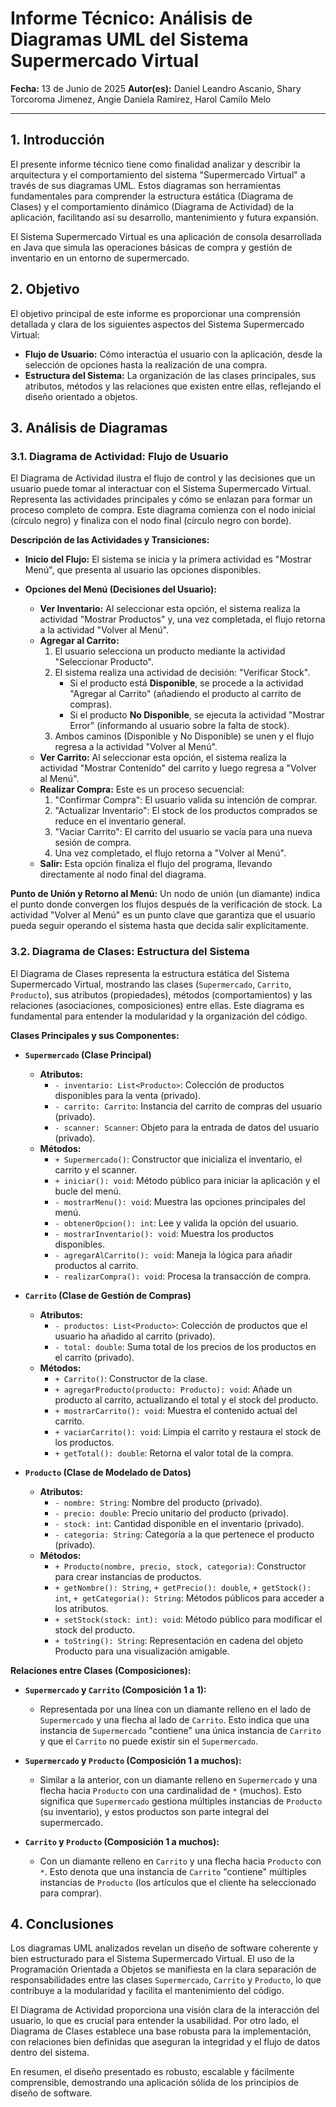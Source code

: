 # Informe Técnico: Análisis de Diagramas UML del Sistema Supermercado Virtual

**Fecha:** 13 de Junio de 2025
**Autor(es):** Daniel Leandro Ascanio, Shary Torcoroma Jimenez, Angie Daniela Ramirez, Harol Camilo Melo

---

## 1. Introducción

El presente informe técnico tiene como finalidad analizar y describir la arquitectura y el comportamiento del sistema "Supermercado Virtual" a través de sus diagramas UML. Estos diagramas son herramientas fundamentales para comprender la estructura estática (Diagrama de Clases) y el comportamiento dinámico (Diagrama de Actividad) de la aplicación, facilitando así su desarrollo, mantenimiento y futura expansión.

El Sistema Supermercado Virtual es una aplicación de consola desarrollada en Java que simula las operaciones básicas de compra y gestión de inventario en un entorno de supermercado.

## 2. Objetivo

El objetivo principal de este informe es proporcionar una comprensión detallada y clara de los siguientes aspectos del Sistema Supermercado Virtual:

*   **Flujo de Usuario:** Cómo interactúa el usuario con la aplicación, desde la selección de opciones hasta la realización de una compra.
*   **Estructura del Sistema:** La organización de las clases principales, sus atributos, métodos y las relaciones que existen entre ellas, reflejando el diseño orientado a objetos.

## 3. Análisis de Diagramas

### 3.1. Diagrama de Actividad: Flujo de Usuario

El Diagrama de Actividad ilustra el flujo de control y las decisiones que un usuario puede tomar al interactuar con el Sistema Supermercado Virtual. Representa las actividades principales y cómo se enlazan para formar un proceso completo de compra. Este diagrama comienza con el nodo inicial (círculo negro) y finaliza con el nodo final (círculo negro con borde).

**Descripción de las Actividades y Transiciones:**

*   **Inicio del Flujo:** El sistema se inicia y la primera actividad es "Mostrar Menú", que presenta al usuario las opciones disponibles.

*   **Opciones del Menú (Decisiones del Usuario):**
    *   **Ver Inventario:** Al seleccionar esta opción, el sistema realiza la actividad "Mostrar Productos" y, una vez completada, el flujo retorna a la actividad "Volver al Menú".
    *   **Agregar al Carrito:**
        1.  El usuario selecciona un producto mediante la actividad "Seleccionar Producto".
        2.  El sistema realiza una actividad de decisión: "Verificar Stock".
            *   Si el producto está **Disponible**, se procede a la actividad "Agregar al Carrito" (añadiendo el producto al carrito de compras).
            *   Si el producto **No Disponible**, se ejecuta la actividad "Mostrar Error" (informando al usuario sobre la falta de stock).
        3.  Ambos caminos (Disponible y No Disponible) se unen y el flujo regresa a la actividad "Volver al Menú".
    *   **Ver Carrito:** Al seleccionar esta opción, el sistema realiza la actividad "Mostrar Contenido" del carrito y luego regresa a "Volver al Menú".
    *   **Realizar Compra:** Este es un proceso secuencial:
        1.  "Confirmar Compra": El usuario valida su intención de comprar.
        2.  "Actualizar Inventario": El stock de los productos comprados se reduce en el inventario general.
        3.  "Vaciar Carrito": El carrito del usuario se vacía para una nueva sesión de compra.
        4.  Una vez completado, el flujo retorna a "Volver al Menú".
    *   **Salir:** Esta opción finaliza el flujo del programa, llevando directamente al nodo final del diagrama.

**Punto de Unión y Retorno al Menú:** Un nodo de unión (un diamante) indica el punto donde convergen los flujos después de la verificación de stock. La actividad "Volver al Menú" es un punto clave que garantiza que el usuario pueda seguir operando el sistema hasta que decida salir explícitamente.

### 3.2. Diagrama de Clases: Estructura del Sistema

El Diagrama de Clases representa la estructura estática del Sistema Supermercado Virtual, mostrando las clases (`Supermercado`, `Carrito`, `Producto`), sus atributos (propiedades), métodos (comportamientos) y las relaciones (asociaciones, composiciones) entre ellas. Este diagrama es fundamental para entender la modularidad y la organización del código.

**Clases Principales y sus Componentes:**

*   **`Supermercado` (Clase Principal)**
    *   **Atributos:**
        *   `- inventario: List<Producto>`: Colección de productos disponibles para la venta (privado).
        *   `- carrito: Carrito`: Instancia del carrito de compras del usuario (privado).
        *   `- scanner: Scanner`: Objeto para la entrada de datos del usuario (privado).
    *   **Métodos:**
        *   `+ Supermercado()`: Constructor que inicializa el inventario, el carrito y el scanner.
        *   `+ iniciar(): void`: Método público para iniciar la aplicación y el bucle del menú.
        *   `- mostrarMenu(): void`: Muestra las opciones principales del menú.
        *   `- obtenerOpcion(): int`: Lee y valida la opción del usuario.
        *   `- mostrarInventario(): void`: Muestra los productos disponibles.
        *   `- agregarAlCarrito(): void`: Maneja la lógica para añadir productos al carrito.
        *   `- realizarCompra(): void`: Procesa la transacción de compra.

*   **`Carrito` (Clase de Gestión de Compras)**
    *   **Atributos:**
        *   `- productos: List<Producto>`: Colección de productos que el usuario ha añadido al carrito (privado).
        *   `- total: double`: Suma total de los precios de los productos en el carrito (privado).
    *   **Métodos:**
        *   `+ Carrito()`: Constructor de la clase.
        *   `+ agregarProducto(producto: Producto): void`: Añade un producto al carrito, actualizando el total y el stock del producto.
        *   `+ mostrarCarrito(): void`: Muestra el contenido actual del carrito.
        *   `+ vaciarCarrito(): void`: Limpia el carrito y restaura el stock de los productos.
        *   `+ getTotal(): double`: Retorna el valor total de la compra.

*   **`Producto` (Clase de Modelado de Datos)**
    *   **Atributos:**
        *   `- nombre: String`: Nombre del producto (privado).
        *   `- precio: double`: Precio unitario del producto (privado).
        *   `- stock: int`: Cantidad disponible en el inventario (privado).
        *   `- categoria: String`: Categoría a la que pertenece el producto (privado).
    *   **Métodos:**
        *   `+ Producto(nombre, precio, stock, categoria)`: Constructor para crear instancias de productos.
        *   `+ getNombre(): String`, `+ getPrecio(): double`, `+ getStock(): int`, `+ getCategoria(): String`: Métodos públicos para acceder a los atributos.
        *   `+ setStock(stock: int): void`: Método público para modificar el stock del producto.
        *   `+ toString(): String`: Representación en cadena del objeto Producto para una visualización amigable.

**Relaciones entre Clases (Composiciones):**

*   **`Supermercado` y `Carrito` (Composición 1 a 1):**
    *   Representada por una línea con un diamante relleno en el lado de `Supermercado` y una flecha al lado de `Carrito`. Esto indica que una instancia de `Supermercado` "contiene" una única instancia de `Carrito` y que el `Carrito` no puede existir sin el `Supermercado`.

*   **`Supermercado` y `Producto` (Composición 1 a muchos):**
    *   Similar a la anterior, con un diamante relleno en `Supermercado` y una flecha hacia `Producto` con una cardinalidad de `*` (muchos). Esto significa que `Supermercado` gestiona múltiples instancias de `Producto` (su inventario), y estos productos son parte integral del supermercado.

*   **`Carrito` y `Producto` (Composición 1 a muchos):**
    *   Con un diamante relleno en `Carrito` y una flecha hacia `Producto` con `*`. Esto denota que una instancia de `Carrito` "contiene" múltiples instancias de `Producto` (los artículos que el cliente ha seleccionado para comprar).

## 4. Conclusiones

Los diagramas UML analizados revelan un diseño de software coherente y bien estructurado para el Sistema Supermercado Virtual. El uso de la Programación Orientada a Objetos se manifiesta en la clara separación de responsabilidades entre las clases `Supermercado`, `Carrito` y `Producto`, lo que contribuye a la modularidad y facilita el mantenimiento del código.

El Diagrama de Actividad proporciona una visión clara de la interacción del usuario, lo que es crucial para entender la usabilidad. Por otro lado, el Diagrama de Clases establece una base robusta para la implementación, con relaciones bien definidas que aseguran la integridad y el flujo de datos dentro del sistema.

En resumen, el diseño presentado es robusto, escalable y fácilmente comprensible, demostrando una aplicación sólida de los principios de diseño de software. 